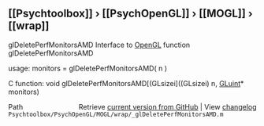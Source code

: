 ## [[Psychtoolbox]] &#8250; [[PsychOpenGL]] &#8250; [[MOGL]] &#8250; [[wrap]]

glDeletePerfMonitorsAMD  Interface to [OpenGL](OpenGL) function glDeletePerfMonitorsAMD  
  
usage:  monitors = glDeletePerfMonitorsAMD( n )  
  
C function:  void glDeletePerfMonitorsAMD[(GLsizei]((GLsizei) n, [GLuint](GLuint)\* monitors)  




<div class="code_header" style="text-align:right;">
  <span style="float:left;">Path&nbsp;&nbsp;</span> <span class="counter">Retrieve <a href=
  "https://raw.github.com/Psychtoolbox-3/Psychtoolbox-3/beta/Psychtoolbox/PsychOpenGL/MOGL/wrap/_glDeletePerfMonitorsAMD.m">current version from GitHub</a> | View <a href=
  "https://github.com/Psychtoolbox-3/Psychtoolbox-3/commits/beta/Psychtoolbox/PsychOpenGL/MOGL/wrap/_glDeletePerfMonitorsAMD.m">changelog</a></span>
</div>
<div class="code">
  <code>Psychtoolbox/PsychOpenGL/MOGL/wrap/_glDeletePerfMonitorsAMD.m</code>
</div>

